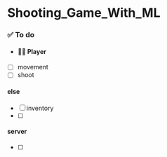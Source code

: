 # Shooting_Game_With_ML


### ✅ To do


- #### 🧛🏻 Player
- [ ] movement
- [ ] shoot

#### else
- [ ] inventory
- [ ] 

#### server
- [ ]
